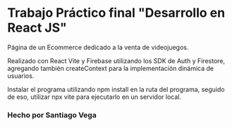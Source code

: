 # Trabajo Práctico final "Desarrollo en React JS"
Página de un Ecommerce dedicado a la venta de videojuegos.

Realizado con React Vite y Firebase utilizando los SDK de Auth y Firestore, agregando también createContext para la implementación dinámica de usuarios.

Instalar el programa utilizando npm install en la ruta del programa, seguido de eso, utilizar npx vite para ejecutarlo en un servidor local.


### Hecho por Santiago Vega